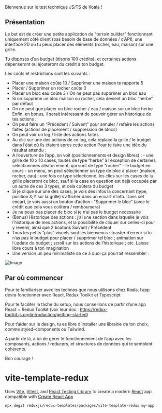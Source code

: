 Bienvenue sur le test technique JS/TS de Koala !

## Présentation

Le but est de créer une petite application de "terrain builder" fonctionnant uniquement côté client (pas besoin de base de données / d’API), une interface 2D où tu peux placer des éléments (rocher, eau, maison) sur une grille.

Tu disposes d’un budget (disons 100 crédits), et certaines actions dépenseront ou ajouteront du crédit à ton budget.

Les coûts et restrictions sont les suivants :

- Placer une maison coûte 10 / Supprimer une maison te rapporte 5
- Placer / Supprimer un rocher coûte 3
- Placer un bloc eau coûte 3 / On ne peut pas supprimer un bloc eau
- Si on supprime un bloc maison ou rocher, cela devient un bloc “herbe” par défaut
- On ne peut que placer un bloc rocher / eau / maison sur un bloc herbe
  Enfin, en bonus, il serait intéressant de pouvoir gérer un historique de tes actions :
- On peut faire un “Précédent / Suivant” pour annuler / refaire les actions faites (actions de placement / suppression de blocs)
- On peut voir un log / liste des actions faites
- Au clic sur une des actions de ce log, cela replace la grille / le budget dans l’état
  où ils étaient après cette action
  Pour te faire une idée du résultat attendu :
- A l’ouverture de l’app, on voit (positionnements et design libres) : - une grille de 10 x 10 cases, toutes de type “herbe” à l’exception de
  certaines sélectionnées aléatoirement, qui sont de type “rocher” - le budget en cours - un menu, on peut sélectionner un type de bloc à placer (maison, rocher,
  eau) : une fois ce type sélectionné, les clics sur les cases de la grille placeront ce bloc, sauf si la case en question est déjà occupée par un autre de ces 3 types, et cela coûtera du budget
- Si je clique sur une des cases, je vois des infos la concernant (type, position X;Y sur la grille) s’afficher dans un encart d’info. Dans cet encart, je vois aussi un bouton d’action : “Supprimer le bloc” (avec le crédit que cela vous coûtera /
  remboursera)
- Je ne peux pas placer de bloc si je n’ai pas le budget nécessaire
- (Bonus) Historique des actions : j’ai une section dans laquelle je vois l’historique de mes actions, et la
  possibilité de cliquer sur celles-ci pour y revenir, ainsi que 2 boutons Suivant /
  Précédent
- Tous les petits “plus” visuels sont les bienvenus : toaster d’erreur si tu n’as pas le
  budget pour placer / supprimer tel bloc ; animation sur l’update du budget ; scroll
  sur les actions de l’historique ; etc. Laisse libre cours à ton imagination
- Une version un peu minimaliste de ce à quoi ça pourrait ressembler :

![Image](readme.png)

## Par où commencer

Pour te familiariser avec les technos que nous utilisons chez Koala, l’app devra fonctionner avec React, Redux Toolkit et Typescript

Pour te faciliter la tâche du setup, nous conseillons de partir d’une app React + Redux Toolkit (voir leur doc : https://redux-toolkit.js.org/introduction/getting-started)

Pour t’aider sur le design, tu es libre d’installer une librairie de ton choix, comme styled-components ou Tailwind.

A partir de là, à toi de gérer le fonctionnement de l’app avec les composants, actions / reducers, et structures de données qui te semblent cohérents.

Bon courage !

# vite-template-redux

Uses [Vite](https://vitejs.dev/), [Vitest](https://vitest.dev/), and [React Testing Library](https://github.com/testing-library/react-testing-library) to create a modern [React](https://react.dev/) app compatible with [Create React App](https://create-react-app.dev/)

```sh
npx degit reduxjs/redux-templates/packages/vite-template-redux my-app
```

